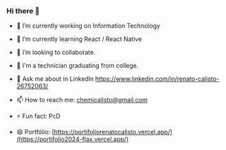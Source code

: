 ### Hi there 👋


- 🔭 I’m currently working on Information Technology
- 🌱 I’m currently learning React / React Native
- 👯 I’m looking to collaborate.
- 🤔 I'm a technician graduating from college.
- 💬 Ask me about in LinkedIn https://www.linkedin.com/in/renato-calisto-26752063/
- 📫 How to reach me: chemicalisto@gmail.com
- ⚡ Fun fact: PcD

- 😄 Portfólio: [https://portifoliorenatocalisto.vercel.app/](https://portifolio2024-flax.vercel.app/)
